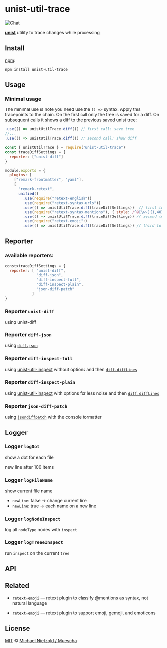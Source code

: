 # unist-util-trace

[![Chat][chat-badge]][chat]

[**unist**][unist] utility to trace changes while processing

## Install

[npm][]:

```shell
npm install unist-util-trace
```

## Usage

### Minimal usage

The minimal use is note you need use the `() =>` syntax. Apply this tracepoints to the chain. On the first call only the tree is saved for a diff. On subsequent calls it shows a diff to the previous saved unist tree: 
```js
.use(() => unistUtilTrace.diff()) // first call: save tree
//...
.use(() => unistUtilTrace.diff()) // second call: show diff
```



```js
const { unistUtilTrace } = require("unist-util-trace")
const traceDiffSettings = {
  reporter: ["unist-diff"]
}
```

```js
module.exports = {
  plugins: [
    ["remark-frontmatter", "yaml"],
    [
      "remark-retext",
      unified()
        .use(require("retext-english"))
        .use(require("retext-syntax-urls"))
        .use(() => unistUtilTrace.diff(traceDiffSettings))  // first to set tracepoint
        .use(require("retext-syntax-mentions"), { style: /^@[\w-]{1,40}$/ })
        .use(() => unistUtilTrace.diff(traceDiffSettings)) // second to see diffs from mentions
        .use(require("retext-emoji"))
        .use(() => unistUtilTrace.diff(traceDiffSettings)) // third to see diffs in retext-emoji
```

## Reporter

### available reporters:

```js
constxtraceDiffSettings = {
  reporter: [ "unist-diff", 
              "diff-json", 
              "diff-inspect-full", 
              "diff-inspect-plain", 
              "json-diff-patch"
            ]
}
```

### Reporter `unist-diff`

using [unist-diff](https://github.com/syntax-tree/unist-diff)
 
### Reporter `diff-json`

using [`diff.json`](https://github.com/kpdecker/jsdiff)

### Reporter `diff-inspect-full`

using [unist-util-inspect](https://github.com/syntax-tree/unist-util-inspect) without options and then [`diff.diffLines`](https://github.com/kpdecker/jsdiff)

### Reporter `diff-inspect-plain`

using [unist-util-inspect](https://github.com/syntax-tree/unist-util-inspect) with options for less noise and then [`diff.diffLines`](https://github.com/kpdecker/jsdiff)
 
### Reporter `json-diff-patch`

using [`jsondiffpatch`](https://github.com/benjamine/jsondiffpatch) with the console formatter


## Logger

### Logger `logDot`

show a dot for each file

new line after 100 items

### Logger `logFileName`

show current file name

- `newLine`: false -> change current line
- `newLine`: true -> each name on a new line


### Logger `logNodeInspect`

log all `nodeType` nodes with `inspect`

### Logger `logTreeeInspect`

run `inspect` on the current `tree`

## API

### 

## Related

- [`retext-emoji`](https://github.com/retextjs/retext-syntax-mentions)
  — retext plugin to classify @mentions as syntax, not natural language

- [`retext-emoji`](https://github.com/retextjs/retext-emoji)
  — retext plugin to support emoji, gemoji, and emoticons

## License

[MIT][license] © [Michael Nietzold / Muescha](https://github.com/muescha/unist-util-trace)

<!-- Definition -->

[chat-badge]: https://img.shields.io/badge/chat-spectrum-7b16ff.svg
[chat]: https://spectrum.chat/unified/syntax-tree
[npm]: https://docs.npmjs.com/cli/install
[license]: license
[unist]: https://github.com/syntax-tree/unist
